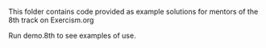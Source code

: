 This folder contains code provided as example solutions for mentors of the 8th track on Exercism.org 

Run demo.8th to see examples of use.